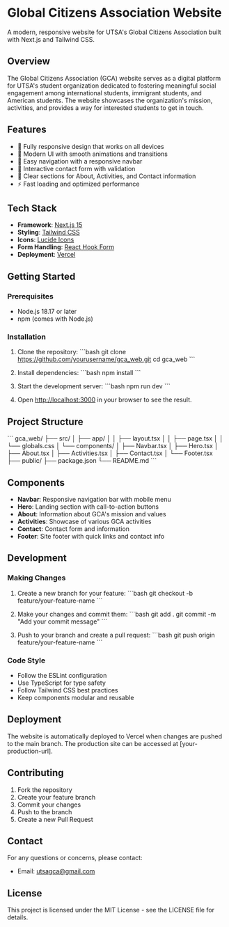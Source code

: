 # Global Citizens Association Website

A modern, responsive website for UTSA's Global Citizens Association built with Next.js and Tailwind CSS.

## Overview

The Global Citizens Association (GCA) website serves as a digital platform for UTSA's student organization dedicated to fostering meaningful social engagement among international students, immigrant students, and American students. The website showcases the organization's mission, activities, and provides a way for interested students to get in touch.

## Features

- 📱 Fully responsive design that works on all devices
- 🎨 Modern UI with smooth animations and transitions
- 🧭 Easy navigation with a responsive navbar
- 📝 Interactive contact form with validation
- 🎯 Clear sections for About, Activities, and Contact information
- ⚡ Fast loading and optimized performance

## Tech Stack

- **Framework**: [Next.js 15](https://nextjs.org/)
- **Styling**: [Tailwind CSS](https://tailwindcss.com/)
- **Icons**: [Lucide Icons](https://lucide.dev/)
- **Form Handling**: [React Hook Form](https://react-hook-form.com/)
- **Deployment**: [Vercel](https://vercel.com)

## Getting Started

### Prerequisites

- Node.js 18.17 or later
- npm (comes with Node.js)

### Installation

1. Clone the repository:
   \`\`\`bash
   git clone https://github.com/yourusername/gca_web.git
   cd gca_web
   \`\`\`

2. Install dependencies:
   \`\`\`bash
   npm install
   \`\`\`

3. Start the development server:
   \`\`\`bash
   npm run dev
   \`\`\`

4. Open [http://localhost:3000](http://localhost:3000) in your browser to see the result.

## Project Structure

\`\`\`
gca_web/
├── src/
│   ├── app/
│   │   ├── layout.tsx
│   │   ├── page.tsx
│   │   └── globals.css
│   └── components/
│       ├── Navbar.tsx
│       ├── Hero.tsx
│       ├── About.tsx
│       ├── Activities.tsx
│       ├── Contact.tsx
│       └── Footer.tsx
├── public/
├── package.json
└── README.md
\`\`\`

## Components

- **Navbar**: Responsive navigation bar with mobile menu
- **Hero**: Landing section with call-to-action buttons
- **About**: Information about GCA's mission and values
- **Activities**: Showcase of various GCA activities
- **Contact**: Contact form and information
- **Footer**: Site footer with quick links and contact info

## Development

### Making Changes

1. Create a new branch for your feature:
   \`\`\`bash
   git checkout -b feature/your-feature-name
   \`\`\`

2. Make your changes and commit them:
   \`\`\`bash
   git add .
   git commit -m "Add your commit message"
   \`\`\`

3. Push to your branch and create a pull request:
   \`\`\`bash
   git push origin feature/your-feature-name
   \`\`\`

### Code Style

- Follow the ESLint configuration
- Use TypeScript for type safety
- Follow Tailwind CSS best practices
- Keep components modular and reusable

## Deployment

The website is automatically deployed to Vercel when changes are pushed to the main branch. The production site can be accessed at [your-production-url].

## Contributing

1. Fork the repository
2. Create your feature branch
3. Commit your changes
4. Push to the branch
5. Create a new Pull Request

## Contact

For any questions or concerns, please contact:
- Email: utsagca@gmail.com

## License

This project is licensed under the MIT License - see the LICENSE file for details.
